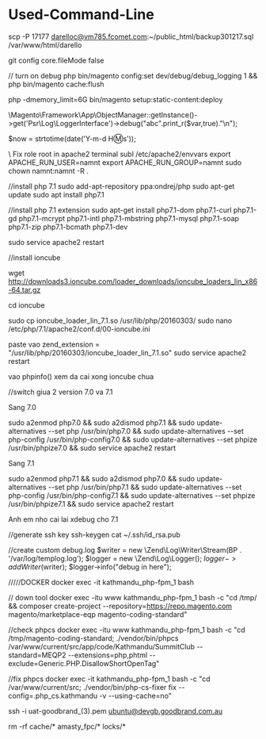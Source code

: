 # Used-Command-Line
scp -P 17177 darelloc@vm785.fcomet.com:~/public_html/backup301217.sql /var/www/html/darello

git config core.fileMode false  

// turn on debug
php bin/magento config:set dev/debug/debug_logging 1 && php bin/magento cache:flush

php -dmemory_limit=6G bin/magento setup:static-content:deploy

\Magento\Framework\App\ObjectManager::getInstance()->get('Psr\Log\LoggerInterface')->debug("abc".print_r($var,true)."\n");

$now = strtotime(date('Y-m-d H:m:s'));


\\ Fix role root in apache2 terminal
subl /etc/apache2/envvars
export APACHE_RUN_USER=namnt
export APACHE_RUN_GROUP=namnt
sudo chown namnt:namnt -R .

//install php 7.1
sudo add-apt-repository ppa:ondrej/php
sudo apt-get update
sudo apt install php7.1

//install php 7.1 extension
sudo apt-get install php7.1-dom php7.1-curl php7.1-gd php7.1-mcrypt php7.1-intl php7.1-mbstring php7.1-mysql php7.1-soap php7.1-zip php7.1-bcmath php7.1-dev

sudo service apache2 restart

//install ioncube

wget http://downloads3.ioncube.com/loader_downloads/ioncube_loaders_lin_x86-64.tar.gz

cd ioncube

sudo cp ioncube_loader_lin_7.1.so /usr/lib/php/20160303/
sudo nano /etc/php/7.1/apache2/conf.d/00-ioncube.ini

paste vao 
	zend_extension = "/usr/lib/php/20160303/ioncube_loader_lin_7.1.so"
sudo service apache2 restart

vao phpinfo() xem da cai xong ioncube chua


//switch giua 2 version 7.0 va 7.1

Sang 7.0 

sudo a2enmod php7.0 && sudo a2dismod php7.1 && sudo update-alternatives --set php /usr/bin/php7.0 && sudo update-alternatives --set php-config /usr/bin/php-config7.0 && sudo update-alternatives --set phpize /usr/bin/phpize7.0  && sudo service apache2 restart

Sang 7.1

sudo a2enmod php7.1 && sudo a2dismod php7.0 && sudo update-alternatives --set php /usr/bin/php7.1 && sudo update-alternatives --set php-config /usr/bin/php-config7.1 && sudo update-alternatives --set phpize /usr/bin/phpize7.1  && sudo service apache2 restart

Anh em nho cai lai xdebug cho 7.1

//generate ssh key
ssh-keygen
cat ~/.ssh/id_rsa.pub

//create custom debug.log
$writer = new \Zend\Log\Writer\Stream(BP . '/var/log/templog.log');
$logger = new \Zend\Log\Logger();
$logger->addWriter($writer);
$logger->info("debug in here");

/////DOCKER
docker exec -it kathmandu_php-fpm_1 bash

// down tool 
docker exec -itu www kathmandu_php-fpm_1 bash -c "cd /tmp/ && composer create-project --repository=https://repo.magento.com magento/marketplace-eqp magento-coding-standard"

//check phpcs
docker exec -itu www kathmandu_php-fpm_1 bash -c "cd /tmp/magento-coding-standard; ./vendor/bin/phpcs /var/www/current/src/app/code/Kathmandu/SummitClub --standard=MEQP2 --extensions=php,phtml --exclude=Generic.PHP.DisallowShortOpenTag"

//fix phpcs
docker exec -it kathmandu_php-fpm_1 bash -c "cd /var/www/current/src; ./vendor/bin/php-cs-fixer fix --config=.php_cs.kathmandu -v --using-cache=no"

ssh -i uat-goodbrand_\(3\).pem ubuntu@devgb.goodbrand.com.au

rm -rf cache/* amasty_fpc/* locks/*                             

